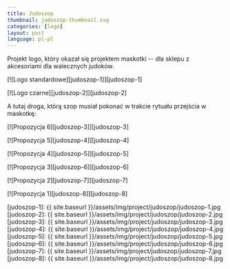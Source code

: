```yaml
---
title: Judoszop
thumbnail: judoszop-thumbnail.svg
categories: [logo]
layout: post
language: pl-pl
---
```


Projekt logo, który okazał się projektem maskotki -- dla sklepu z akcesoriami dla walecznych judoków.

[![Logo standardowe][judoszop-1]][judoszop-1]

[![Logo czarne][judoszop-2]][judoszop-2]

A tutaj droga, którą szop musiał pokonać w trakcie rytuału przejścia w maskotkę:

[![Propozycja 6][judoszop-3]][judoszop-3]

[![Propozycja 5][judoszop-4]][judoszop-4]

[![Propozycja 4][judoszop-5]][judoszop-5]

[![Propozycja 3][judoszop-6]][judoszop-6]

[![Propozycja 2][judoszop-7]][judoszop-7]

[![Propozycja 1][judoszop-8]][judoszop-8]

[judoszop-1]: {{ site.baseurl }}/assets/img/project/judoszop/judoszop-1.jpg
[judoszop-2]: {{ site.baseurl }}/assets/img/project/judoszop/judoszop-2.jpg
[judoszop-3]: {{ site.baseurl }}/assets/img/project/judoszop/judoszop-3.jpg
[judoszop-4]: {{ site.baseurl }}/assets/img/project/judoszop/judoszop-4.jpg
[judoszop-5]: {{ site.baseurl }}/assets/img/project/judoszop/judoszop-5.jpg
[judoszop-6]: {{ site.baseurl }}/assets/img/project/judoszop/judoszop-6.jpg
[judoszop-7]: {{ site.baseurl }}/assets/img/project/judoszop/judoszop-7.jpg
[judoszop-8]: {{ site.baseurl }}/assets/img/project/judoszop/judoszop-8.jpg
